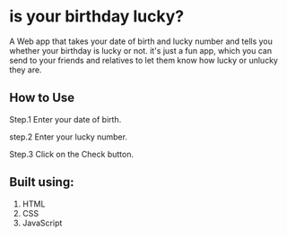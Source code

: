 # is your birthday lucky?

A Web app that takes your date of birth and lucky number and tells you whether your birthday is lucky or not.
it's just a fun app, which you can send to your friends and relatives to let them know how lucky or unlucky they are.

## How to Use 
Step.1 Enter your date of birth.

step.2 Enter your lucky number.

Step.3 Click on the Check button.


## Built using:

1. HTML
1. CSS
1. JavaScript
